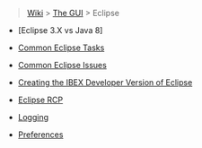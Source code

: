 > [Wiki](Home) > [The GUI](The-GUI) > Eclipse

* [Eclipse 3.X vs Java 8]

* [Common Eclipse Tasks](Common-Eclipse-Tasks)

* [Common Eclipse Issues](Common-Eclipse-Issues)

* [Creating the IBEX Developer Version of Eclipse](Creating-the-IBEX-Developer-Version-of-Eclipse)

* [Eclipse RCP](Eclipse-RCP)

* [Logging](Eclipse-logging)

* [Preferences](Eclipse-preferences)